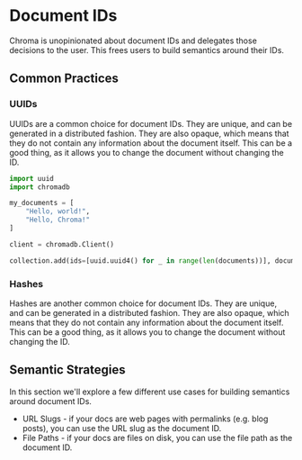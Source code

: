# Document IDs

Chroma is unopinionated about document IDs and delegates those decisions to the user. This frees users to build semantics around their IDs.

## Common Practices

### UUIDs

UUIDs are a common choice for document IDs. They are unique, and can be generated in a distributed fashion. They are also opaque, which means that they do not contain any information about the document itself. This can be a good thing, as it allows you to change the document without changing the ID.

```python
import uuid
import chromadb

my_documents = [
    "Hello, world!",
    "Hello, Chroma!"
]

client = chromadb.Client()

collection.add(ids=[uuid.uuid4() for _ in range(len(documents))], documents=my_documents)
```

### Hashes

Hashes are another common choice for document IDs. They are unique, and can be generated in a distributed fashion. They are also opaque, which means that they do not contain any information about the document itself. This can be a good thing, as it allows you to change the document without changing the ID.

## Semantic Strategies

In this section we'll explore a few different use cases for building semantics around document IDs.

- URL Slugs - if your docs are web pages with permalinks (e.g. blog posts), you can use the URL slug as the document ID.
- File Paths - if your docs are files on disk, you can use the file path as the document ID.